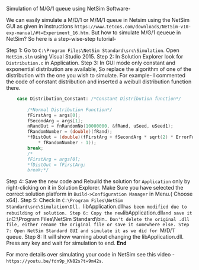 Simulation of M/G/1 queue using NetSim Software-

We can easily simulate a M/D/1 or M/M/1 queue in Netsim using the NetSim GUI as given in instructions `https://www.tetcos.com/downloads/NetSim-v10-exp-manual/#t=Experiment_16.htm`. But how to simulate M/G/1 qeueue in NetSim? So here is a step-wise-step tutorial-

Step 1: Go to `C:\Program Files\NetSim Standard\src\Simulation`. Open `NetSim.sln` using Visual Studio 2015.
Step 2: In Solution Explorer look for `Distribution.c` in Application.
Step 3: In GUI mode only constant and exponential distribution are available, So replace the algorithm of one of the distribution with the one you wish to simulate.
For example- I commented the code of constant distribution and inserted a weibull distribution function there.
```C++
	case Distribution_Constant: /*Constant Distribution function*/
		
		/*Normal Distribution Function*/
		fFirstArg = args[0];
		fSecondArg = args[1];
		nRandOut = fnRandomNo(10000000, &fRand, uSeed, uSeed1);
		fRandomNumber = (double)(fRand);
		*fDistOut = (double)(fFirstArg + fSecondArg * sqrt(2) * ErrorFun(2
			* fRandomNumber - 1));
		break;
		/*
		fFirstArg = args[0];
		*fDistOut = fFirstArg;
		break;*/
```
Step 4: Save the new code and Rebuild the solution for `Application` only by right-clicking on it in Solution Explorer.
Make Sure you have selected the correct solution platform in `Build->Configuration Manager` in Menu.( Choose x64).
Step 5: Check in `C:\Program Files\NetSim Standard\src\Simulation\Dll. `libApplication.dll` has been modified due to rebuilding of solution.
Step 6: Copy the new `libApplication.dll` and save it in `C:\Program Files\NetSim Standard\bin`. Don't delete the original .dll file, either rename the original file or save it somewhere else.
Step 7: Open NetSim Standard GUI and simulate it as we did for `M/D/1` queue.
Step 8: It will show warning about changing the libApplication.dll. Press any key and wait for simulation to end.
**End**

For more details over simulating your code in NetSim see this video - `https://youtu.be/fdn9p_KN82s?t=9m42s`.
